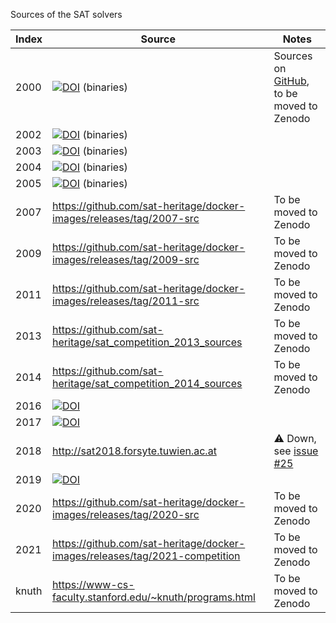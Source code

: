 Sources of the SAT solvers

| Index | Source | Notes |
|-|-|-|
| 2000 | [![DOI](https://zenodo.org/badge/DOI/10.5281/zenodo.3676454.svg)](https://doi.org/10.5281/zenodo.3676454) (binaries) | Sources on [GitHub](https://github.com/sat-heritage/docker-images/releases/tag/packages), to be moved to Zenodo |
| 2002 | [![DOI](https://zenodo.org/badge/DOI/10.5281/zenodo.3679069.svg)](https://doi.org/10.5281/zenodo.3679069) (binaries) |
| 2003 | [![DOI](https://zenodo.org/badge/DOI/10.5281/zenodo.3698711.svg)](https://doi.org/10.5281/zenodo.3698711) (binaries) |
| 2004 | [![DOI](https://zenodo.org/badge/DOI/10.5281/zenodo.3699078.svg)](https://doi.org/10.5281/zenodo.3699078) (binaries) |
| 2005 | [![DOI](https://zenodo.org/badge/DOI/10.5281/zenodo.3699637.svg)](https://doi.org/10.5281/zenodo.3699637) (binaries) |
| 2007 | https://github.com/sat-heritage/docker-images/releases/tag/2007-src | To be moved to Zenodo
| 2009 | https://github.com/sat-heritage/docker-images/releases/tag/2009-src | To be moved to Zenodo
| 2011 | https://github.com/sat-heritage/docker-images/releases/tag/2011-src | To be moved to Zenodo
| 2013 | https://github.com/sat-heritage/sat_competition_2013_sources | To be moved to Zenodo
| 2014 | https://github.com/sat-heritage/sat_competition_2014_sources | To be moved to Zenodo
| 2016 | [![DOI](https://zenodo.org/badge/DOI/10.5281/zenodo.5761200.svg)](https://doi.org/10.5281/zenodo.5761200) |
| 2017 | [![DOI](https://zenodo.org/badge/DOI/10.5281/zenodo.5713813.svg)](https://doi.org/10.5281/zenodo.5713813) |
| 2018 | http://sat2018.forsyte.tuwien.ac.at | :warning: Down, see [issue #25](https://github.com/sat-heritage/docker-images/issues/25) |
| 2019 | [![DOI](https://zenodo.org/badge/DOI/10.5281/zenodo.5634103.svg)](https://doi.org/10.5281/zenodo.5634103) |
| 2020 | https://github.com/sat-heritage/docker-images/releases/tag/2020-src | To be moved to Zenodo
| 2021 | https://github.com/sat-heritage/docker-images/releases/tag/2021-competition | To be moved to Zenodo
| knuth | https://www-cs-faculty.stanford.edu/~knuth/programs.html | To be moved to Zenodo
